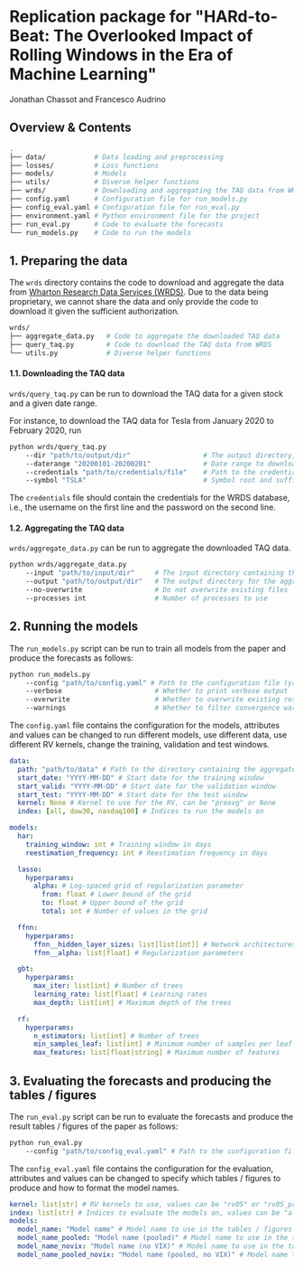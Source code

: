 # Replication package for "HARd-to-Beat: The Overlooked Impact of Rolling Windows in the Era of Machine Learning"

Jonathan Chassot and Francesco Audrino

## Overview & Contents

```bash
.
├── data/            # Data loading and preprocessing
├── losses/          # Loss functions
├── models/          # Models
├── utils/           # Diverse helper functions
├── wrds/            # Downloading and aggregating the TAQ data from WRDS
├── config.yaml      # Configuration file for run_models.py
├── config_eval.yaml # Configuration file for run_eval.py
├── environment.yaml # Python environment file for the project
├── run_eval.py      # Code to evaluate the forecasts
└── run_models.py    # Code to run the models
```

## 1. Preparing the data

The `wrds` directory contains the code to download and aggregate the data from [Wharton Research Data Services (WRDS)](https://wrds-www.wharton.upenn.edu/). Due to the data being proprietary, we cannot share the data and only provide the code to download it given the sufficient authorization.

```bash
wrds/
├── aggregate_data.py   # Code to aggregate the downloaded TAQ data
├── query_taq.py        # Code to download the TAQ data from WRDS
└── utils.py            # Diverse helper functions
```

#### 1.1. Downloading the TAQ data

`wrds/query_taq.py` can be run to download the TAQ data for a given stock and a given date range.

For instance, to download the TAQ data for Tesla from January 2020 to February 2020, run
```bash
python wrds/query_taq.py 
    --dir "path/to/output/dir"                  # The output directory, store 1 pickle file per day
    --daterange "20200101-20200201"             # Date range to download MMDDYYYY-MMDDYYYY
    --credentials "path/to/credentials/file"    # Path to the credentials file
    --symbol "TSLA"                             # Symbol root and suffix, separated by a dot, e.g., GOOG.A
```

The `credentials` file should contain the credentials for the WRDS database, i.e., the username on the first line and the password on the second line.

#### 1.2. Aggregating the TAQ data

`wrds/aggregate_data.py` can be run to aggregate the downloaded TAQ data.

```bash
python wrds/aggregate_data.py
    --input "path/to/input/dir"     # The input directory containing the TAQ data
    --output "path/to/output/dir"   # The output directory for the aggregated data
    --no-overwrite                  # Do not overwrite existing files
    --processes int                 # Number of processes to use
```


## 2. Running the models

The `run_models.py` script can be run to train all models from the paper and produce the forecasts as follows:

```bash
python run_models.py
    --config "path/to/config.yaml" # Path to the configuration file (yaml)
    --verbose                       # Whether to print verbose output
    --overwrite                     # Whether to overwrite existing results
    --warnings                      # Whether to filter convergence warnings
```

The `config.yaml` file contains the configuration for the models, attributes and values can be changed to run different models, use different data, use different RV kernels, change the training, validation and test windows.

```yaml
data:
  path: "path/to/data" # Path to the directory containing the aggregated TAQ data
  start_date: "YYYY-MM-DD" # Start date for the training window
  start_valid: "YYYY-MM-DD" # Start date for the validation window
  start_test: "YYYY-MM-DD" # Start date for the test window
  kernel: None # Kernel to use for the RV, can be "preavg" or None
  index: [all, dow30, nasdaq100] # Indices to run the models on

models:
  har:
    training_window: int # Training window in days
    reestimation_frequency: int # Reestimation frequency in days

  lasso:
    hyperparams:
      alpha: # Log-spaced grid of regularization parameter
        from: float # Lower bound of the grid
        to: float # Upper bound of the grid
        total: int # Number of values in the grid

  ffnn:
    hyperparams:
      ffnn__hidden_layer_sizes: list[list[int]] # Network architectures
      ffnn__alpha: list[float] # Regularization parameters

  gbt:
    hyperparams:
      max_iter: list[int] # Number of trees
      learning_rate: list[float] # Learning rates
      max_depth: list[int] # Maximum depth of the trees

  rf:
    hyperparams:
      n_estimators: list[int] # Number of trees
      min_samples_leaf: list[int] # Minimum number of samples per leaf
      max_features: list[float|string] # Maximum number of features
```

## 3. Evaluating the forecasts and producing the tables / figures

The `run_eval.py` script can be run to evaluate the forecasts and produce the result tables / figures of the paper as follows:

```bash
python run_eval.py
    --config "path/to/config_eval.yaml" # Path to the configuration file (yaml)
```

The `config_eval.yaml` file contains the configuration for the evaluation, attributes and values can be changed to specify which tables / figures to produce and how to format the model names.

```yaml
kernel: list[str] # RV kernels to use, values can be "rv05" or "rv05_preavg"
index: list[str] # Indices to evaluate the models on, values can be "all", "dow30" or "nasdaq100"
models:
  model_name: "Model name" # Model name to use in the tables / figures
  model_name_pooled: "Model name (pooled)" # Model name to use in the tables / figures (pooled)
  model_name_novix: "Model name (no VIX)" # Model name to use in the tables / figures (no VIX)
  model_name_pooled_novix: "Model name (pooled, no VIX)" # Model name to use in the tables / figures (pooled, no VIX)
```

